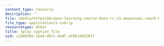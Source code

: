 ```yaml
---
content_type: resource
description: ''
file: /media/https%3A/open-learning-course-data-rc.s3.amazonaws.com/6-004-computation-structures-spring-2017/c2d8b58e1b44d87c4e4fafbb168526f7_oi1Jb-dGsWU.srt
file_type: application/x-subrip
resourcetype: Other
title: 3play caption file
uid: c2d8b58e-1b44-d87c-4e4f-afbb168526f7
---
```


